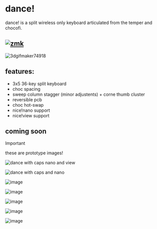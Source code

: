 # dance!
dance! is a split wireless only keyboard articulated from the temper and chocofi.
## [![zmk](https://img.shields.io/badge/zmk-black?logo=github&logoColor=white)](https://github.com/chase-hunter/zmk)
![3dgifmaker74918](https://github.com/chase-hunter/dance/assets/122387925/14bad1ef-a3f3-4bca-812d-204623d29107)


## features:
- 3x5 36-key split keyboard
- choc spacing
- sweep column stagger (minor adjustents) + corne thumb cluster
- reversible pcb
- choc hot-swap
- nice!nano support
- nice!view support

## coming soon

>[!IMPORTANT]
>these are prototype images!

![dance with caps nano and view](https://github.com/chase-hunter/dance/assets/122387925/c2a1e53e-4f4a-437f-83be-533db70a9c7c)

![dance with caps and nano](https://github.com/chase-hunter/dance/assets/122387925/df77a366-4c82-4ea9-b444-debf32ec5039)

![image](https://github.com/chase-hunter/dance/assets/122387925/3a0d5bb9-f270-47f2-904b-b634a572ad72)

![image](https://github.com/chase-hunter/dance/assets/122387925/10fb5b6f-689e-4080-bb1b-8c789c436923)

![image](https://github.com/chase-hunter/dance/assets/122387925/e64edd1a-87f6-4b04-90b5-7426b448137d)

![image](https://github.com/chase-hunter/dance/assets/122387925/517134a1-0c6e-45e4-83cc-c019ad904b17)

![image](https://github.com/chase-hunter/dance/assets/122387925/58417ba0-7304-4d3a-89f4-6b41a259e8d2)
